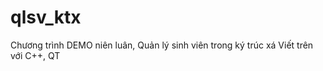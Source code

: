 qlsv_ktx
========

Chương trình DEMO niên luân, Quản lý sinh viên trong ký trúc xá
Viết trên với C++, QT
